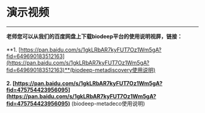 <!-- 演示视频 -->

# **演示视频**

<hr/>

**老师您可以从我们的百度网盘上下载biodeep平台的使用说明视屏，链接：**
<br/>
<br/>
**1. [https://pan.baidu.com/s/1gkLRbAR7kyFUT7Oz1Wm5gA?fid=649690183512163](https://pan.baidu.com/s/1gkLRbAR7kyFUT7Oz1Wm5gA?fid=649690183512163)**(biodeep-metadiscovery使用说明)
<br/>
<br/>
**2. [https://pan.baidu.com/s/1gkLRbAR7kyFUT7Oz1Wm5gA?fid=475754423956095](https://pan.baidu.com/s/1gkLRbAR7kyFUT7Oz1Wm5gA?fid=475754423956095)**
(biodeep-metadeco使用说明)